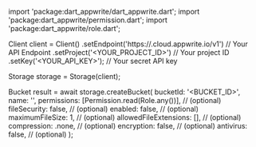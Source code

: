 import 'package:dart_appwrite/dart_appwrite.dart';
import 'package:dart_appwrite/permission.dart';
import 'package:dart_appwrite/role.dart';

Client client = Client()
    .setEndpoint('https://<REGION>.cloud.appwrite.io/v1') // Your API Endpoint
    .setProject('<YOUR_PROJECT_ID>') // Your project ID
    .setKey('<YOUR_API_KEY>'); // Your secret API key

Storage storage = Storage(client);

Bucket result = await storage.createBucket(
    bucketId: '<BUCKET_ID>',
    name: '<NAME>',
    permissions: [Permission.read(Role.any())], // (optional)
    fileSecurity: false, // (optional)
    enabled: false, // (optional)
    maximumFileSize: 1, // (optional)
    allowedFileExtensions: [], // (optional)
    compression: .none, // (optional)
    encryption: false, // (optional)
    antivirus: false, // (optional)
);
